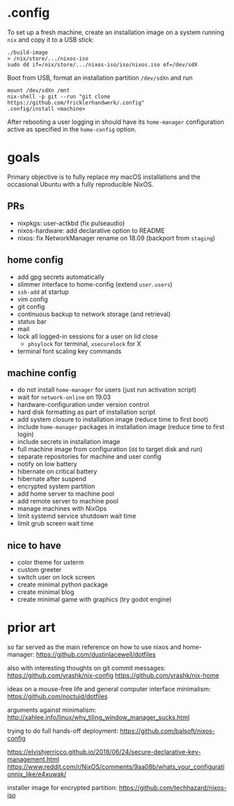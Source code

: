 # .config

To set up a fresh machine, create an installation image on a system running `nix` and copy it to a USB stick:

    ./build-image
    > /nix/store/.../nixos-iso
    sudo dd if=/nix/store/.../nixos-iso/iso/nixos.iso of=/dev/sdX

Boot from USB, format an installation partition `/dev/sdXn` and run

    mount /dev/sdXn /mnt
    nix-shell -p git --run "git clone https://github.com/fricklerhandwerk/.config"
    .config/install <machine>

After rebooting a user logging in should have its `home-manager` configuration active as specified in the `home-config` option.

# goals

Primary objective is to fully replace my macOS installations and the occasional Ubuntu with a fully reproducible NixOS.

## PRs

- nixpkgs: user-actkbd (fix pulseaudio)
- nixos-hardware: add declarative option to README
- nixos: fix NetworkManager rename on 18.09 (backport from `staging`)

## home config

- add gpg secrets automatically
- slimmer interface to home-config (extend `user.users`)
- `ssh-add` at startup
- vim config
- git config
- continuous backup to network storage (and retrieval)
- status bar
- mail
- lock all logged-in sessions for a user on lid close
  - `phsylock` for terminal, `xsecurelock` for X
- terminal font scaling key commands

## machine config

- do not install `home-manager` for users (just run activation script)
- wait for `network-online` on 19.03
- hardware-configuration under version control
- hard disk formatting as part of installation script
- add system closure to installation image (reduce time to first boot)
- include `home-manager` packages in installation image (reduce time to first login)
- include secrets in installation image
- full machine image from configuration (`dd` to target disk and run)
- separate repositories for machine and user config
- notify on low battery
- hibernate on critical battery
- hibernate after suspend
- encrypted system partition
- add home server to machine pool
- add remote server to machine pool
- manage machines with NixOps
- limit systemd service shutdown wait time
- limit grub screen wait time

## nice to have

- color theme for uxterm
- custom greeter
- switch user on lock screen
- create minimal python package
- create minimal blog
- create minimal game with graphics (try godot engine)

# prior art

so far served as the main reference on how to use nixos and home-manager:
https://github.com/dustinlacewell/dotfiles

also with interesting thoughts on git commit messages:
https://github.com/yrashk/nix-config
https://github.com/yrashk/nix-home

ideas on a mouse-free life and general computer interface minimalism:
https://github.com/noctuid/dotfiles

arguments against minimalism:
http://xahlee.info/linux/why_tiling_window_manager_sucks.html

trying to do full hands-off deployment:
https://github.com/balsoft/nixos-config

https://elvishjerricco.github.io/2018/06/24/secure-declarative-key-management.html
https://www.reddit.com/r/NixOS/comments/9aa08b/whats_your_configurationnix_like/e4xuwak/

installer image for encrypted partition:
https://github.com/techhazard/nixos-iso
